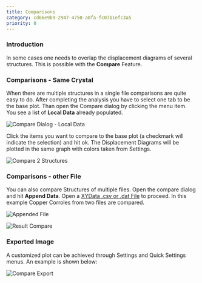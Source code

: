 ```yaml
---
title: Comparisons
category: cd66e9b9-2947-4750-a0fa-fc07b1efc3a5
priority: 0
---
```

### Introduction

In some cases one needs to overlap the displacement diagrams of several structures. This is possible with the **Compare** Feature. 

### Comparisons  - Same Crystal

When there are multiple structures in a single file comparisons are quite easy to do. After completing the analysis you have to select one tab to be the base plot. Than open the Compare dialog by clicking the menu item. You see a list of **Local Data** already populated.

![Compare Dialog - Local Data](/uploads/compare1.png)

Click the items you want to compare to the base plot (a checkmark will indicate the selection) and hit ok. The Displacement Diagrams will be plotted in the same graph with colors taken from Settings.

![Compare 2 Structures](/uploads/compare2.png)

### Comparisons - other File

You can also compare Structures of multiple files. Open the compare dialog and hit **Append Data**. Open a [XYData .csv or .dat File](/docs/export-plots-and-data) to proceed. In this example Copper Corroles from two files are compared.

![Appended File](/uploads/appended.png)

![Result Compare](/uploads/compare4.png)

### Exported Image

A customized plot can be achieved through Settings and Quick Settings menus. An example is shown below:

![Compare Export](/uploads/1978931compare_graph.png)